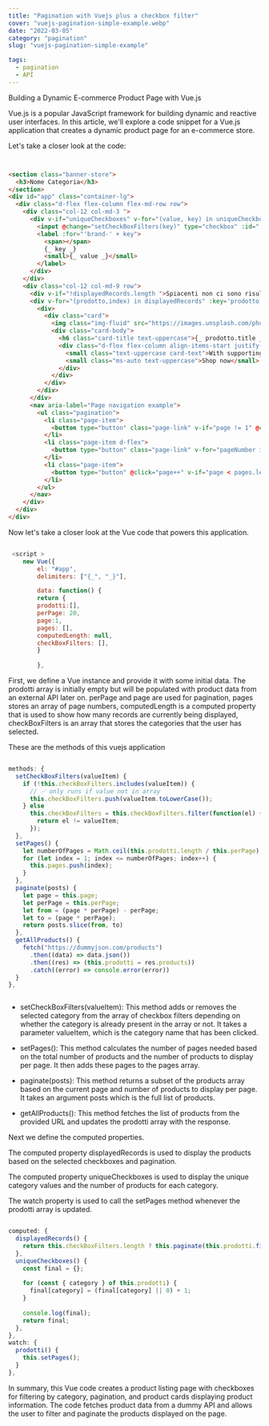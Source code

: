 ```yaml
---
title: "Pagination with Vuejs plus a checkbox filter"
cover: "vuejs-pagination-simple-example.webp"
date: "2022-03-05"
category: "pagination"
slug: "vuejs-pagination-simple-example"

tags:
  - pagination
  - API
---
```


Building a Dynamic E-commerce Product Page with Vue.js

Vue.js is a popular JavaScript framework for building dynamic and reactive user interfaces. In this article, we'll explore a code snippet for a Vue.js application that creates a dynamic product page for an e-commerce store.

Let's take a closer look at the code:


```html


<section class="banner-store">
  <h3>Nome Categoria</h3>
</section>
<div id="app" class="container-lg">
  <div class="d-flex flex-column flex-md-row row">
    <div class="col-12 col-md-3 ">
      <div v-if="uniqueCheckboxes" v-for="(value, key) in uniqueCheckboxes" class="input-checkbox ">
        <input @change="setCheckBoxFilters(key)" type="checkbox" :id="'brand-' + key" :value="key">
        <label :for="'brand-' + key">
          <span></span>
          {_ key _}
          <small>{_ value _}</small>
        </label>
      </div>
    </div>
    <div class="col-12 col-md-9 row">
      <div v-if="!displayedRecords.length ">Spiacenti non ci sono risultati per la tua ricerca, controlla la barra di ricerca</div>
      <div v-for="(prodotto,index) in displayedRecords" :key='prodotto.id' class=" col-12 col-sm-12 col-md-3">
        <div>
          <div class="card">
            <img class="img-fluid" src="https://images.unsplash.com/photo-1595950653106-6c9ebd614d3a?ixlib=rb-4.0.3&ixid=MnwxMjA3fDB8MHxzZWFyY2h8NHx8c2hvZXN8ZW58MHx8MHx8&auto=format&fit=crop&w=500&q=60" alt="" />
            <div class="card-body">
              <h6 class="card-title text-uppercase">{_ prodotto.title _}</h6>
              <div class="d-flex flex-column align-items-start justify-content-between">
                <small class="text-uppercase card-text">With supporting.</small>
                <small class="ms-auto text-uppercase">Shop now</small>
              </div>
            </div>
          </div>
        </div>
      </div>
      <nav aria-label="Page navigation example">
        <ul class="pagination">
          <li class="page-item">
            <button type="button" class="page-link" v-if="page != 1" @click="page--"> Previous </button>
          </li>
          <li class="page-item d-flex">
            <button type="button" class="page-link" v-for="pageNumber in pages.slice(page-1, page+5)" @click="page = pageNumber"> {_ pageNumber _} </button>
          </li>
          <li class="page-item">
            <button type="button" @click="page++" v-if="page < pages.length" class="page-link"> Next </button>
          </li>
        </ul>
      </nav>
    </div>
  </div>
</div>


```


Now let's take a closer look at the Vue code that powers this application.


```js

 <script >
    new Vue({
    	el: "#app",
	    delimiters: ["{_", "_}"],	

        data: function() {
        return {
        prodotti:[],
        perPage: 20,
		page:1,
		pages: [],
        computedLength: null,
        checkBoxFilters: [],
        }
        
        },

```


First, we define a Vue instance and provide it with some initial data. The prodotti array is initially empty but will be populated with product data from an external API later on. perPage and page are used for pagination, pages stores an array of page numbers, computedLength is a computed property that is used to show how many records are currently being displayed, checkBoxFilters is an array that stores the categories that the user has selected.



These are the methods of this vuejs application 



```js

methods: {
  setCheckBoxFilters(valueItem) {
    if (!this.checkBoxFilters.includes(valueItem)) {
      // ✅ only runs if value not in array
      this.checkBoxFilters.push(valueItem.toLowerCase());
    } else
      this.checkBoxFilters = this.checkBoxFilters.filter(function(el) {
        return el != valueItem;
      });
  },
  setPages() {
    let numberOfPages = Math.ceil(this.prodotti.length / this.perPage);
    for (let index = 1; index <= numberOfPages; index++) {
      this.pages.push(index);
    }
  },
  paginate(posts) {
    let page = this.page;
    let perPage = this.perPage;
    let from = (page * perPage) - perPage;
    let to = (page * perPage);
    return posts.slice(from, to)
  },
  getAllProducts() {
    fetch("https://dummyjson.com/products")
      .then((data) => data.json())
      .then((res) => (this.prodotti = res.products))
      .catch((error) => console.error(error))
  }
},



```

- setCheckBoxFilters(valueItem): This method adds or removes the selected category from the array of checkbox filters depending on whether the category is already present in the array or not. It takes a parameter valueItem, which is the category name that has been clicked.


- setPages(): This method calculates the number of pages needed based on the total number of products and the number of products to display per page. It then adds these pages to the pages array.


- paginate(posts): This method returns a subset of the products array based on the current page and number of products to display per page. It takes an argument posts which is the full list of products.


- getAllProducts(): This method fetches the list of products from the provided URL and updates the prodotti array with the response.


Next we define the computed properties.

The computed property displayedRecords is used to display the products based on the selected checkboxes and pagination.

The computed property uniqueCheckboxes is used to display the unique category values and the number of products for each category.

The watch property is used to call the setPages method whenever the prodotti array is updated.




```js

computed: {
  displayedRecords() {
    return this.checkBoxFilters.length ? this.paginate(this.prodotti.filter(el => this.checkBoxFilters.includes(el.category.toLowerCase()))) : this.paginate(this.prodotti)
  },
  uniqueCheckboxes() {
    const final = {};
		
    for (const { category } of this.prodotti) {
      final[category] = (final[category] || 0) + 1;
    }
		
    console.log(final);
    return final;
  },
},
watch: {
  prodotti() {
    this.setPages();
  }
},

```


In summary, this Vue code creates a product listing page with checkboxes for filtering by category, pagination, and product cards displaying product information. The code fetches product data from a dummy API and allows the user to filter and paginate the products displayed on the page.